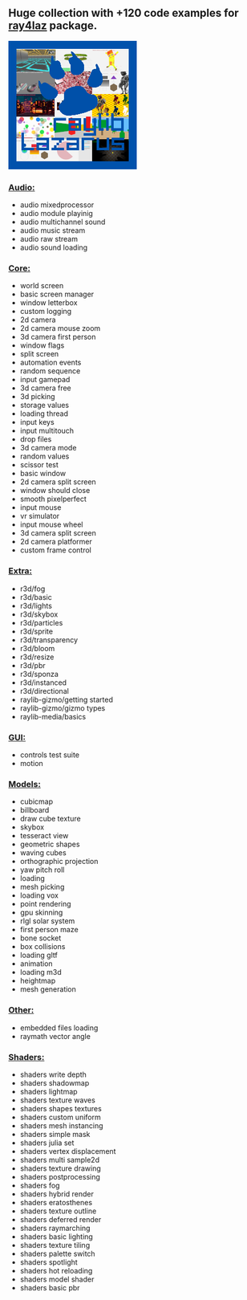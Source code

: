 ## Huge collection with +120 code examples for [ray4laz](https://github.com/GuvaCode/ray4laz) package.

<img align="centr" src="raylogo.png" width="256px">

### [Audio:](https://github.com/GuvaCode/Ray4Laz-Example/blob/main/examples/audio/)
- audio mixedprocessor
- audio module playinig
- audio multichannel sound
- audio music stream
- audio raw stream
- audio sound loading

### [Core:](https://github.com/GuvaCode/Ray4Laz-Example/blob/main/examples/)
- world screen
- basic screen manager
- window letterbox
- custom logging
- 2d camera
- 2d camera mouse zoom
- 3d camera first person
- window flags
- split screen
- automation events
- random sequence
- input gamepad
- 3d camera free
- 3d picking
- storage values
- loading thread
- input keys
- input multitouch
- drop files
- 3d camera mode
- random values
- scissor test
- basic window
- 2d camera split screen
- window should close
- smooth pixelperfect
- input mouse
- vr simulator
- input mouse wheel
- 3d camera split screen
- 2d camera platformer
- custom frame control

### [Extra:](https://github.com/GuvaCode/Ray4Laz-Example/blob/main/extra/)
- r3d/fog
- r3d/basic
- r3d/lights
- r3d/skybox
- r3d/particles
- r3d/sprite
- r3d/transparency
- r3d/bloom
- r3d/resize
- r3d/pbr
- r3d/sponza
- r3d/instanced
- r3d/directional
- raylib-gizmo/getting started
- raylib-gizmo/gizmo types
- raylib-media/basics

### [GUI:](https://github.com/GuvaCode/Ray4Laz-Example/blob/main/gui/)
- controls test suite
- motion

### [Models:](https://github.com/GuvaCode/Ray4Laz-Example/blob/main/models/)
- cubicmap
- billboard
- draw cube texture
- skybox
- tesseract view
- geometric shapes
- waving cubes
- orthographic projection
- yaw pitch roll
- loading
- mesh picking
- loading vox
- point rendering
- gpu skinning
- rlgl solar system
- first person maze
- bone socket
- box collisions
- loading gltf
- animation
- loading m3d
- heightmap
- mesh generation

### [Other:](https://github.com/GuvaCode/Ray4Laz-Example/blob/main/other/)
- embedded files loading
- raymath vector angle

### [Shaders:](https://github.com/GuvaCode/Ray4Laz-Example/blob/main/shaders/)
- shaders write depth
- shaders shadowmap
- shaders lightmap
- shaders texture waves
- shaders shapes textures
- shaders custom uniform
- shaders mesh instancing
- shaders simple mask
- shaders julia set
- shaders vertex displacement
- shaders multi sample2d
- shaders texture drawing
- shaders postprocessing
- shaders fog
- shaders hybrid render
- shaders eratosthenes
- shaders texture outline
- shaders deferred render
- shaders raymarching
- shaders basic lighting
- shaders texture tiling
- shaders palette switch
- shaders spotlight
- shaders hot reloading
- shaders model shader
- shaders basic pbr

















